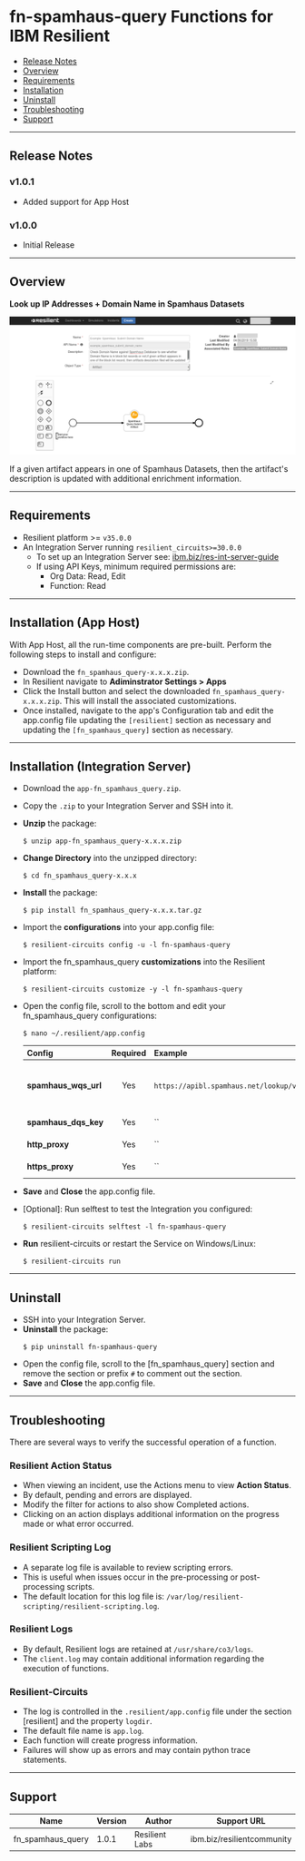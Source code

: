 <!--
  This Install README.md is generated by running:
  "resilient-sdk docgen -p fn_spamhaus_query --install-guide"

  It is best edited using a Text Editor with a Markdown Previewer. VS Code
  is a good example. Checkout https://guides.github.com/features/mastering-markdown/
  for tips on writing with Markdown

  If you make manual edits and run docgen again, a .bak file will be created

  Store any screenshots in the "doc/screenshots" directory and reference them like:
  ![screenshot: screenshot_1](./doc/screenshots/screenshot_1.png)
-->

# fn-spamhaus-query Functions for IBM Resilient

- [Release Notes](#release-notes)
- [Overview](#overview)
- [Requirements](#requirements)
- [Installation](#installation)
- [Uninstall](#uninstall)
- [Troubleshooting](#troubleshooting)
- [Support](#support)

---

## Release Notes
<!--
  Specify all changes in this release. Do not remove the release 
  notes of a previous release
-->
### v1.0.1
* Added support for App Host

### v1.0.0
* Initial Release

---

## Overview
<!--
  Provide a high-level description of the function itself and its remote software or application.
  The text below is parsed from the "description" and "long_description" attributes in the setup.py file
-->
**Look up IP Addresses + Domain Name in Spamhaus Datasets**

 ![screenshot: main](./doc/screenshots/main.png)

If a given artifact appears in one of Spamhaus Datasets, then the artifact's description is updated with additional enrichment information.

---

## Requirements
<!--
  List any Requirements 
-->
* Resilient platform >= `v35.0.0`
* An Integration Server running `resilient_circuits>=30.0.0`
  * To set up an Integration Server see: [ibm.biz/res-int-server-guide](https://ibm.biz/res-int-server-guide)
  * If using API Keys, minimum required permissions are:
      * Org Data: Read, Edit
      * Function: Read
---

## Installation (App Host)
With App Host, all the run-time components are pre-built. Perform the following steps to install and configure:
* Download the `fn_spamhaus_query-x.x.x.zip`.
* In Resilient navigate to **Adiminstrator Settings > Apps**
* Click the Install button and select the downloaded `fn_spamhaus_query-x.x.x.zip`. This will install the associated customizations.
* Once installed, navigate to the app's Configuration tab and edit the app.config file updating the `[resilient]` section as necessary and updating the `[fn_spamhaus_query]` section as necessary.
---

## Installation (Integration Server)
* Download the `app-fn_spamhaus_query.zip`.
* Copy the `.zip` to your Integration Server and SSH into it.
* **Unzip** the package:
  ```
  $ unzip app-fn_spamhaus_query-x.x.x.zip
  ```
* **Change Directory** into the unzipped directory:
  ```
  $ cd fn_spamhaus_query-x.x.x
  ```
* **Install** the package:
  ```
  $ pip install fn_spamhaus_query-x.x.x.tar.gz
  ```
* Import the **configurations** into your app.config file:
  ```
  $ resilient-circuits config -u -l fn-spamhaus-query
  ```
* Import the fn_spamhaus_query **customizations** into the Resilient platform:
  ```
  $ resilient-circuits customize -y -l fn-spamhaus-query
  ```
* Open the config file, scroll to the bottom and edit your fn_spamhaus_query configurations:
  ```
  $ nano ~/.resilient/app.config
  ```
  | Config | Required | Example | Description |
  | ------ | :------: | ------- | ----------- |
  | **spamhaus_wqs_url** | Yes | `https://apibl.spamhaus.net/lookup/v1/` | The endpoint for Spamhaus API |
  | **spamhaus_dqs_key** | Yes | `` | The API Key |
  | **http_proxy** | Yes | `` | A HTTP proxy |
  | **https_proxy** | Yes | `` | A HTTPS Proxy |

* **Save** and **Close** the app.config file.
* [Optional]: Run selftest to test the Integration you configured:
  ```
  $ resilient-circuits selftest -l fn-spamhaus-query
  ```
* **Run** resilient-circuits or restart the Service on Windows/Linux:
  ```
  $ resilient-circuits run
  ```


---

## Uninstall
* SSH into your Integration Server.
* **Uninstall** the package:
  ```
  $ pip uninstall fn-spamhaus-query
  ```
* Open the config file, scroll to the [fn_spamhaus_query] section and remove the section or prefix `#` to comment out the section.
* **Save** and **Close** the app.config file.

---

## Troubleshooting
There are several ways to verify the successful operation of a function.

### Resilient Action Status
* When viewing an incident, use the Actions menu to view **Action Status**.
* By default, pending and errors are displayed.
* Modify the filter for actions to also show Completed actions.
* Clicking on an action displays additional information on the progress made or what error occurred.

### Resilient Scripting Log
* A separate log file is available to review scripting errors.
* This is useful when issues occur in the pre-processing or post-processing scripts.
* The default location for this log file is: `/var/log/resilient-scripting/resilient-scripting.log`.

### Resilient Logs
* By default, Resilient logs are retained at `/usr/share/co3/logs`.
* The `client.log` may contain additional information regarding the execution of functions.

### Resilient-Circuits
* The log is controlled in the `.resilient/app.config` file under the section [resilient] and the property `logdir`.
* The default file name is `app.log`.
* Each function will create progress information.
* Failures will show up as errors and may contain python trace statements.

---

<!--
  If necessary, use this section to describe how to configure your security application to work with the integration.
  Delete this section if the user does not need to perform any configuration procedures on your product.

## Configure <Product_Name>

* Step One
* Step Two
* Step Three

---
-->

## Support
| Name | Version | Author | Support URL |
| ---- | ------- | ------ | ----------- |
| fn_spamhaus_query | 1.0.1 | Resilient Labs | ibm.biz/resilientcommunity |
